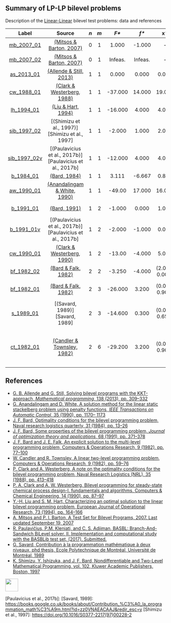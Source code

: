 ##  Summary of LP-LP bilevel problems

Description of the [Linear-Linear](LP-LP-problems) bilevel test problems: data and references

| Label                              | Source                                                      |  _n_  |  _m_  |   _F*_    |   _f*_  |       __x*__      |               __y*__             |
| :--------------------------------: |:-----------------------------------------------------------:|:-----:|:-----:|:---------:|:-------:|:-----------------:|:--------------------------------:|
| [mb_2007_01](LP-LP/mb_2007_01)     | [(Mitsos & Barton, 2007)][Mitsos & Barton, 2007]            |  0    |   1   |  1.000    | -1.000  | -                 | 1.000                            |
| [mb_2007_02](LP-LP/mb_2007_02)     | [(Mitsos & Barton, 2007)][Mitsos & Barton, 2007]            |  0    |   1   |  Infeas.  | Infeas. | -                 | -                                |
| [as_2013_01](LP-LP/as_2013_01)     | [(Allende & Still, 2013)][Allende & Still, 2013]            |  1    |   1   |  0.000    | 0.000   | 0.000             | 0.000                            |
| [cw_1988_01](LP-LP/cw_1988_01)     | [(Clark & Westerberg, 1988)][Clark & Westerberg, 1988]      |  1    |   1   |  -37.000  | 14.000  | 19.000            | 14.000                           |
| [lh_1994_01](LP-LP/lh_1994_01)     | [(Liu & Hart, 1994)][Liu & Hart, 1994]                      |  1    |   1   |  -16.000  | 4.000   | 4.000             | 4.000                            |
| [sib_1997_02](LP-LP/sib_1997_02)   | [(Shimizu et al., 1997)][Shimizu et al., 1997]              |  1    |   1   |  -2.000   | 1.000   | 2.000             | 1.000                            |
| [sib_1997_02v](LP-LP/sib_1997_02)  | [(Paulavicius et al., 2017b)][Paulavicius et al., 2017b]    |  1    |   1   |  -12.000  | 4.000   | 4.000             | 4.000                            |
| [b_1984_01](LP-LP/b_1984_01)       | [(Bard, 1984)][Bard, 1984]                                  |  1    |   1   |  3.111    | -6.667  | 0.889             | 2.222                            |
| [aw_1990_01](LP-LP/aw_1990_01)     | [(Anandalingam & White, 1990)][Anandalingam & White, 1990]  |  1    |   1   |  -49.00   | 17.000  | 16.000            | 11.000                           |
| [b_1991_01](LP-LP/b_1991_01)       | [(Bard, 1991)][Bard, 1991]                                  |  1    |   2   |  -1.000   | 0.000   | 1.000             | (0.000, 0.000)                   |
| [b_1991_01v](LP-LP/b_1991_01v)     | [(Paulavicius et al., 2017b)][Paulavicius et al., 2017b]    |  1    |   2   |  -2.000   | -1.000  | 0.000             | (0.000, 1.000)                   |
| [cw_1990_01](LP-LP/cw_1990_01)     | [(Clark & Westerberg, 1990)][Clark & Westerberg, 1990]      |  1    |   2   |  -13.00   | -4.000  | 5.000             | (4.000, 2.000)                   |
| [bf_1982_02](LP-LP/bf_1982_02)     | [(Bard & Falk, 1982)][Bard & Falk, 1982]                    |  2    |   2   |  -3.250   | -4.000  | (2.000, 0.000)    | (1.500, 0.000)                   |
| [bf_1982_01](LP-LP/bf_1982_01)     | [(Bard & Falk, 1982)][Bard & Falk, 1982]                    |  2    |   3   |  -26.000  | 3.200   | (0.000, 0.900)    | (0.000, 0.600, 0.400)            |
| [s_1989_01](LP-LP/s_1989_01)       | [(Savard, 1989)][Savard, 1989]                              |  2    |   3   |  -14.600  | 0.300   | (0.000, 0.650)    | (0.000, 0.300, 0.000)            |
| [ct_1982_01](LP-LP/ct_1982_01)     | [(Candler & Townsley, 1982)][Candler & Townsley, 1982]      |  2    |   6   |  -29.200  | 3.200   | (0.000, 0.900)    | (0.0, 0.6, 0.4, 0.0, 0.0, 0.0)   |

##  References

 - [G. B. Allende and G. Still, Solving bilevel programs with the KKT-approach, *Mathematical programming*, 138 (2013), pp. 309–332](https://doi.org/10.1007/s10107-012-0535-x)
 - [G. Anandalingam and D. White, A solution method for the linear static stackelberg problem using penalty functions, *IEEE Transactions on Automatic Control*, 35 (1990), pp. 1170– 1173](https://doi.org/10.1109/9.58565)
 - [J. F. Bard, Optimality conditions for the bilevel programming problem, Naval research logistics quarterly, 31 (1984), pp. 13–26](https://doi.org/10.1002/nav.3800310104)
 - [J. F. Bard, Some properties of the bilevel programming problem, *Journal of optimization theory and applications*, 68 (1991), pp. 371–378](https://doi.org/10.1007/BF00941574)
 - [J. F. Bard and J. E. Falk, An explicit solution to the multi-level programming problem, Computers & Operations Research, 9 (1982), pp. 77–100](https://doi.org/10.1016/0305-0548(82)90007-7)
 - [W. Candler and R. Townsley, A linear two-level programming problem, Computers & Operations Research, 9 (1982), pp. 59–76](https://doi.org/10.1016/0305-0548(82)90006-5)
 - [P. Clark and A. Westerberg, A note on the optimality conditions for the bilevel programming problem, Naval Research Logistics (NRL), 35 (1988), pp. 413–418](https://doi.org/10.1002/1520-6750(198810)35:5<413::AID-NAV3220350505>3.0.CO;2-6)
 - [P. A. Clark and A. W. Westerberg, Bilevel programming for steady-state chemical process design-I. fundamentals and algorithms, Computers & Chemical Engineering, 14 (1990), pp. 87–97](https://doi.org/10.1016/0098-1354(90)87007-C)
 - [Y.-H. Liu and S. M. Hart, Characterizing an optimal solution to the linear bilevel programming problem, European Journal of Operational Research, 73 (1994), pp. 164–166](https://doi.org/10.1016/0377-2217(94)90155-4)
 - [A. Mitsos and P. I. Barton, A Test Set for Bilevel Programs, 2007. Last updated September 19, 2007](https://www.researchgate.net/publication/228455291_A_test_set_for_bilevel_programs)
 - [R. Paulavičius, P.M. Kleniati, and C. S. Adjiman, BASBL: Branch-And-Sandwich BiLevel solver. II. Implementation and computational study with the BASBLib test set, (2017). Submitted.]()
 - [G. Savard, Contribution à la programmation mathématique à deux niveaux, phd thesis, Ecole Polytechnique de Montréal, Université de Montréal, 1989](https://books.google.co.uk/books/about/Contribution_%C3%A0_la_programmation_math%C3%A9m.html?id=zz0VNAEACAAJ&redir_esc=y)
 - [K. Shimizu, Y. Ishizuka, and J. F. Bard, Nondifferentiable and Two-Level Mathematical Programming, vol. 102, Kluwer Academic Publishers, Boston, 1997](https://doi.org/10.1016/S0377-2217(97)00228-2)

[<img src="https://cdn1.iconfinder.com/data/icons/MetroStation-PNG/128/MB__home.png" width="40" height="40">](index "Back to homepage")

[Allende & Still, 2013]: https://doi.org/10.1007/s10107-012-0535-x
[Anandalingam & White, 1990]: https://doi.org/10.1109/9.58565
[Bard, 1984]: https://doi.org/10.1002/nav.3800310104
[Bard, 1991]: https://doi.org/10.1007/BF00941574
[Bard & Falk, 1982]: https://doi.org/10.1016/0305-0548(82)90007-7
[Candler & Townsley, 1982]: https://doi.org/10.1016/0305-0548(82)90006-5
[Clark & Westerberg, 1988]: https://doi.org/10.1002/1520-6750(198810)35:5<413::AID-NAV3220350505>3.0.CO;2-6
[Clark & Westerberg, 1990]: https://doi.org/10.1016/0098-1354(90)87007-C
[Liu & Hart, 1994]: https://doi.org/10.1016/0377-2217(94)90155-4
[Mitsos & Barton, 2007]: https://www.researchgate.net/publication/228455291_A_test_set_for_bilevel_programs
[Paulavicius et al., 2017b]: 
[Savard, 1989]: https://books.google.co.uk/books/about/Contribution_%C3%A0_la_programmation_math%C3%A9m.html?id=zz0VNAEACAAJ&redir_esc=y
[Shimizu et al., 1997]: https://doi.org/10.1016/S0377-2217(97)00228-2
